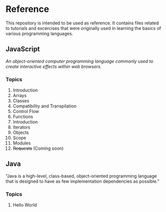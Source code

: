 # Reference
This repository is intended to be used as reference. It contains files related to tutorials and excercises that were originally used in learning the basics of various programming languages.
## JavaScript
*An object-oriented computer programming language commonly used to create interactive effects within web browsers.*
### Topics
1. Introduction
1. Arrays
1. Classes
1. Compatibility and Transpilation
1. Control Flow
1. Functions
1. Introduction
1. Iterators
1. Objects
1. Scope
1. Modules
1. ~~Requests~~ (Coming soon)

## Java
"Java is a high-level, class-based, object-oriented programming language that is designed to have as few implementation dependencies as possible."
### Topics
1. Hello World
